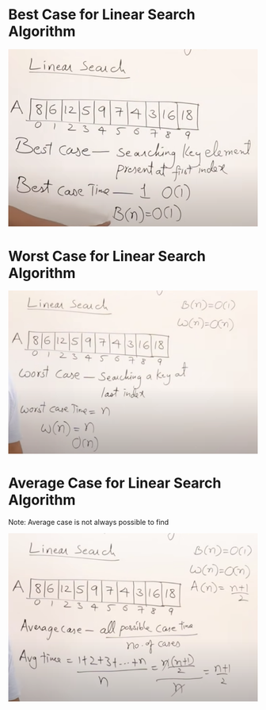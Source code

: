 # Best Case for Linear Search Algorithm

![Best Case for Linear Search Algorithm](/Algorithms/assets/Best_Case.png)

# Worst Case for Linear Search Algorithm

![Worst Case for Linear Search Algorithm](/Algorithms/assets/Worst_Case.png)

# Average Case for Linear Search Algorithm

Note: Average case is not always possible to find

![Average Case for Linear Search Algorithm](/Algorithms/assets/Average_Case.png)